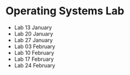 # Operating Systems Lab

- Lab 13 January
- Lab 20 January
- Lab 27 January
- Lab 03 February
- Lab 10 February
- Lab 17 February
- Lab 24 February
